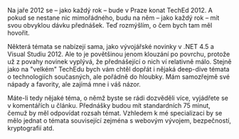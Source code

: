 <!-- dcterms:identifier = aspnetcz#360 -->
<!-- dcterms:title = O čem byste se chtěli dozvědět více na příštím TechEdu? -->
<!-- dcterms:abstract = Na jaře 2012 se – jako každý rok – bude v Praze konat TechEd 2012. A pokud se nestane nic mimořádného, budu na něm – jako každý rok – mít svou obvyklou dávku přednášek. Teď rozmýšlím, o čem bych tam měl hovořit. A to máte nyní možnost ovlivnit. -->
<!-- np9:categoryId = 6 -->
<!-- x4w:category = Akce a události -->
<!-- np9:authorId = 1 -->
<!-- np9:authorEmail = michal.valasek@altairis.cz -->
<!-- dcterms:creator = Michal Altair Valášek -->
<!-- dcterms:created = 2011-12-29T01:28:06.603+01:00 -->
<!-- dcterms:date = 2011-12-29T11:30:00+01:00 -->
<!-- x4w:pictureWidth = 150 -->
<!-- x4w:pictureHeight = 150 -->
<!-- x4w:pictureUrl = /perex-pictures/20111229-o-cem-byste-se-chteli-dozvedet-vice-na-pristim-techedu.png -->

Na jaře 2012 se – jako každý rok – bude v Praze konat TechEd 2012. A pokud se nestane nic mimořádného, budu na něm – jako každý rok – mít svou obvyklou dávku přednášek. Teď rozmýšlím, o čem bych tam měl hovořit.

Některá témata se nabízejí sama, jako vývojářské novinky v .NET 4.5 a Visual Studiu 2012. Ale to je povětšinou jenom klouzání po povrchu, protože už z povahy novinek vyplývá, že přednášející o nich ví relativně málo. Stejně jako na "velkém" TechEdu bych vám chtěl dopřát i nějaká deep-dive témata o technologiích současných, ale pořádně do hloubky. Mám samozřejmě své nápady a favority, ale zajímá mne i váš názor.

Máte-li tedy nějaké téma, o němž byste se rádi dozvěděli více, vyjádřete se v komentářích u článku. Přednášky budou mít standardních 75 minut, čemuž by měl odpovídat rozsah témat. Vzhledem k mé specializaci by se mělo jednat o témata související zejména s webovým vývojem, bezpečností, kryptografií atd.